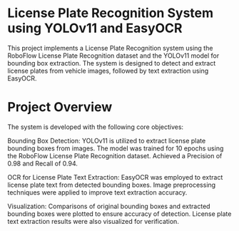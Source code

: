 # License Plate Recognition System using YOLOv11 and EasyOCR

This project implements a License Plate Recognition system using the RoboFlow License Plate Recognition dataset and the YOLOv11 model for bounding box extraction. 
The system is designed to detect and extract license plates from vehicle images, followed by text extraction using EasyOCR.

# Project Overview
The system is developed with the following core objectives:

Bounding Box Detection:
  YOLOv11 is utilized to extract license plate bounding boxes from images.
  The model was trained for 10 epochs using the RoboFlow License Plate Recognition dataset.
  Achieved a Precision of 0.98 and Recall of 0.94.
  
OCR for License Plate Text Extraction:
    EasyOCR was employed to extract license plate text from detected bounding boxes.
    Image preprocessing techniques were applied to improve text extraction accuracy.

Visualization:
    Comparisons of original bounding boxes and extracted bounding boxes were plotted to ensure accuracy of detection.
    License plate text extraction results were also visualized for verification.


